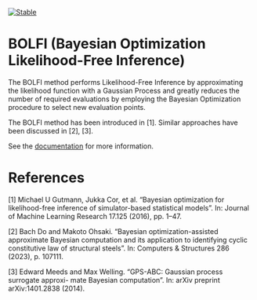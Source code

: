 [![Stable](https://img.shields.io/badge/docs-stable-blue.svg)](https://soldasim.github.io/BOLFI.jl/stable/)

# BOLFI (Bayesian Optimization Likelihood-Free Inference)

The BOLFI method performs Likelihood-Free Inference by approximating the likelihood function with a Gaussian Process and greatly reduces the number of required evaluations by employing the Bayesian Optimization procedure to select new evaluation points.

The BOLFI method has been introduced in [1]. Similar approaches have been discussed in [2], [3].

See the [documentation](https://soldasim.github.io/BOLFI.jl/) for more information.

# References

[1] Michael U Gutmann, Jukka Cor, et al. “Bayesian optimization for likelihood-free
inference of simulator-based statistical models”. In: Journal of Machine Learning
Research 17.125 (2016), pp. 1–47.

[2] Bach Do and Makoto Ohsaki. “Bayesian optimization-assisted approximate Bayesian
computation and its application to identifying cyclic constitutive law of structural
steels”. In: Computers & Structures 286 (2023), p. 107111.

[3] Edward Meeds and Max Welling. “GPS-ABC: Gaussian process surrogate approxi-
mate Bayesian computation”. In: arXiv preprint arXiv:1401.2838 (2014).
